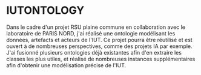 # IUTONTOLOGY

Dans le cadre d'un projet RSU plaine commune en collaboration avec le laboratoire de PARIS NORD, j'ai réalisé une ontologie modélisant les données, artefacts et acteurs de l'IUT. Ce projet pourra être réutilisé et est ouvert à de nombreuses perspectives, comme des projets IA par exemple.
J'ai fusionné plusieurs ontologies déjà existantes afin d'en extraire les classes les plus utiles, et réalisé de nombreuses instances supplémentaires afin d'obtenir une modélisation précise de l'IUT.
